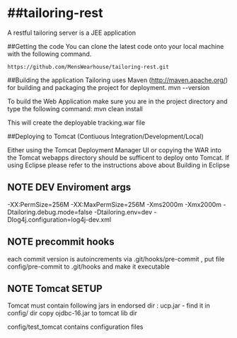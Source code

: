 ##tailoring-rest
==============

A restful tailoring server is a JEE application

##Getting the code
You can clone the latest code onto your local machine with the following command.

    https://github.com/MensWearhouse/tailoring-rest.git
    
##Building the application
Tailoring uses Maven (http://maven.apache.org/) for building and packaging the project for deployment.
    mvn --version
    
To build the Web Application make sure you are in the project directory and type the following command:
    mvn clean install
    
This will create the deployable tracking.war file

##Deploying to Tomcat (Contiuous Integration/Development/Local)

Either using the Tomcat Deployment Manager UI or copying the WAR into the Tomcat webapps directory should be sufficent to deploy onto Tomcat. If using Eclipse please refer to the instructions above about Building in Eclipse


## NOTE  DEV Enviroment args
-XX:PermSize=256M -XX:MaxPermSize=256M -Xms2000m -Xmx2000m -Dtailoring.debug.mode=false
-Dtailoring.env=dev -Dlog4j.configuration=log4j-dev.xml

## NOTE precommit hooks 
each commit version is autoincrements via .git/hooks/pre-commit , put file  config/pre-commit  to .git/hooks and make it executable

## NOTE Tomcat SETUP
Tomcat must contain following jars in endorsed dir :
ucp.jar - find it in config/ dir
copy ojdbc-16.jar to tomcat lib dir

config/test_tomcat contains configuration files
 